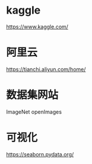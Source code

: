 # kaggle
https://www.kaggle.com/
# 阿里云
https://tianchi.aliyun.com/home/
# 数据集网站
ImageNet openImages
# 可视化
https://seaborn.pydata.org/
